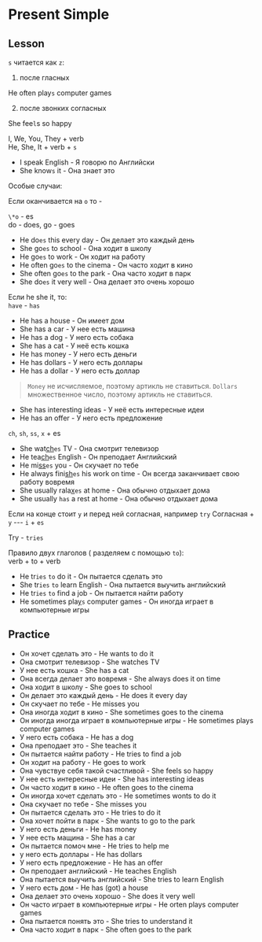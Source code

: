 # Present Simple

## Lesson

`s` читается как `z`:  

1. после гласных

He often play`s` computer games

2. после звонких согласных

She fee`l`s so happy

I, We, You, They + verb  
He, She, It + verb + `s`

- I speak English - Я говорю по Английски   
- She know`s` it - Она знает это

Особые случаи: 

Если оканчивается на `o` то - 

`\*o` - es  
do - does, go - goes  

- He do`es` this every day - Он делает это каждый день  
- She go`es` to school - Она ходит в школу  
- He go`es` to work - Он ходит на работу  
- He often go`es` to the cinema - Он часто ходит в кино
- She often go`es` to the park - Она часто ходит в парк
- She do`es` it very well - Она делает это очень хорошо

Если he she it, то:  
`have` - `has`

- He has a house - Он имеет дом
- She has a car - У нее есть машина
- He has a dog - У него есть собака
- She has a cat - У неё есть кошка
- He has money - У него есть деньги
- He has dollars - У него есть доллары
- He has a dollar - У него есть доллар

> `Money` не исчисляемое, поэтому артикль не ставиться. `Dollars` множественное число, поэтому артикль не ставиться.

- She has interesting ideas - У неё есть интересные идеи
- He has an offer - У него есть предложение

`ch`, `sh`, `ss`, `x` + es

- She wat<u>ch</u>`es` TV - Она смотрит телевизор
- He tea<u>ch</u>`es` English - Он преподает Английский
- He mi<u>ss</u>`es` you - Он скучает по тебе
- He always fini<u>sh</u>`es` his work on time - Он всегда заканчивает свою работу вовремя
- She usually rala<u>x</u>`es` at home - Она обычно отдыхает дома
- She usually `has` a rest at home - Она обычно отдыхает дома

Если на конце стоит `y` и перед ней согласная, например `try`
Согласная + `y` --- `i` + `es`

Try - `tries`

Правило двух глаголов ( разделяем с помощью `to`):  
verb + to + verb

- He tr`ies` `to` do it - Он пытается сделать это
- She tr`ies` `to` learn English - Она пытается выучить английский
- He tr`ies` `to` find a job - Он пытается найти работу
- He sometimes pla<u>y</u>`s` computer games - Он иногда играет в компьютерные игры

## Practice

- Он хочет сделать это - He wants to do it
- Она смотрит телевизор - She watches TV
- У нее есть кошка - She has a cat
- Она всегда делает это вовремя - She always does it on time
- Она ходит в школу - She goes to school
- Он делает это каждый день - He does it every day
- Он скучает по тебе - He misses you
- Она иногда ходит в кино - She sometimes goes to the cinema
- Он иногда иногда играет в компьютерные игры - He sometimes plays computer games
- У него есть собака - He has a dog
- Она преподает это - She teaches it
- Он пытается найти работу - He tries to find a job
- Он ходит на работу - He goes to work
- Она чувствуе себя такой счастливой - She feels so happy
- У нее есть интересные идеи - She has interesting ideas
- Он часто ходит в кино - He often goes to the cinema
- Он иногда хочет сделать это - He sometimes wonts to do it
- Она скучает по тебе - She misses you
- Он пытается сделать это - He tries to do it
- Она хочет пойти в парк - She wants to go to the park
- У него есть деньги - He has money
- У нее есть мащина - She has a car
- Он пытается помоч мне - He tries to help me
- у него есть доллары - He has dollars
- У него есть предложение - He has an offer
- Он преподает английский - He teaches English
- Она пытается выучить английский - She tries to learn English
- У него есть дом - He has (got) a house
- Она делает это очень хорошо - She does it very well
- Он часто играет в компьютерные игры - He orten plays computer games
- Она пытается понять это - She tries to understand it
- Она часто ходит в парк - She often goes to the park
